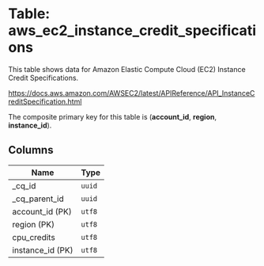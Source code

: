 # Table: aws_ec2_instance_credit_specifications

This table shows data for Amazon Elastic Compute Cloud (EC2) Instance Credit Specifications.

https://docs.aws.amazon.com/AWSEC2/latest/APIReference/API_InstanceCreditSpecification.html

The composite primary key for this table is (**account_id**, **region**, **instance_id**).

## Columns

| Name          | Type          |
| ------------- | ------------- |
|_cq_id|`uuid`|
|_cq_parent_id|`uuid`|
|account_id (PK)|`utf8`|
|region (PK)|`utf8`|
|cpu_credits|`utf8`|
|instance_id (PK)|`utf8`|